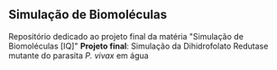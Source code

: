 ## Simulação de Biomoléculas
Repositório dedicado ao projeto final da matéria "Simulação de Biomoléculas [IQ]"
**Projeto final**: Simulação da Dihidrofolato Redutase mutante do parasita _P. vivax_ em água
